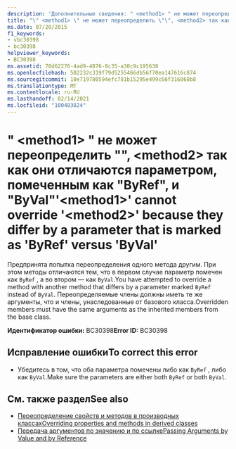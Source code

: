 ```yaml
---
description: 'Дополнительные сведения: " <method1> " не может переопределить "", <method2> так как они отличаются параметром, помеченным как "ByRef", и "ByVal"'
title: "\" <method1> \" не может переопределить \"\", <method2> так как они отличаются параметром, помеченным как \"ByRef\", и \"ByVal\""
ms.date: 07/20/2015
f1_keywords:
- vbc30398
- bc30398
helpviewer_keywords:
- BC30398
ms.assetid: 78d62276-4ad9-4876-8c35-a30c9c195638
ms.openlocfilehash: 502232c319f79d5255466db56f70ea147616c874
ms.sourcegitcommit: 10e719780594efc781b15295e499c66f316068b8
ms.translationtype: MT
ms.contentlocale: ru-RU
ms.lasthandoff: 02/14/2021
ms.locfileid: "100483824"
---
```

# <a name="method1-cannot-override-method2-because-they-differ-by-a-parameter-that-is-marked-as-byref-versus-byval"></a><span data-ttu-id="e5c3d-103">" \<method1> " не может переопределить "", \<method2> так как они отличаются параметром, помеченным как "ByRef", и "ByVal"</span><span class="sxs-lookup"><span data-stu-id="e5c3d-103">'\<method1>' cannot override '\<method2>' because they differ by a parameter that is marked as 'ByRef' versus 'ByVal'</span></span>

<span data-ttu-id="e5c3d-104">Предпринята попытка переопределения одного метода другим. При этом методы отличаются тем, что в первом случае параметр помечен как `ByRef` , а во втором — как `ByVal`.</span><span class="sxs-lookup"><span data-stu-id="e5c3d-104">You have attempted to override a method with another method that differs by a parameter marked `ByRef` instead of `ByVal`.</span></span> <span data-ttu-id="e5c3d-105">Переопределяемые члены должны иметь те же аргументы, что и члены, унаследованные от базового класса.</span><span class="sxs-lookup"><span data-stu-id="e5c3d-105">Overridden members must have the same arguments as the inherited members from the base class.</span></span>  
  
 <span data-ttu-id="e5c3d-106">**Идентификатор ошибки:** BC30398</span><span class="sxs-lookup"><span data-stu-id="e5c3d-106">**Error ID:** BC30398</span></span>  
  
## <a name="to-correct-this-error"></a><span data-ttu-id="e5c3d-107">Исправление ошибки</span><span class="sxs-lookup"><span data-stu-id="e5c3d-107">To correct this error</span></span>  
  
- <span data-ttu-id="e5c3d-108">Убедитесь в том, что оба параметра помечены либо как `ByRef` , либо как `ByVal`.</span><span class="sxs-lookup"><span data-stu-id="e5c3d-108">Make sure the parameters are either both `ByRef` or both `ByVal`.</span></span>  
  
## <a name="see-also"></a><span data-ttu-id="e5c3d-109">См. также раздел</span><span class="sxs-lookup"><span data-stu-id="e5c3d-109">See also</span></span>

- [<span data-ttu-id="e5c3d-110">Переопределение свойств и методов в производных классах</span><span class="sxs-lookup"><span data-stu-id="e5c3d-110">Overriding properties and methods in derived classes</span></span>](../programming-guide/language-features/objects-and-classes/inheritance-basics.md#overriding-properties-and-methods-in-derived-classes)
- [<span data-ttu-id="e5c3d-111">Передача аргументов по значению и по ссылке</span><span class="sxs-lookup"><span data-stu-id="e5c3d-111">Passing Arguments by Value and by Reference</span></span>](../programming-guide/language-features/procedures/passing-arguments-by-value-and-by-reference.md)
